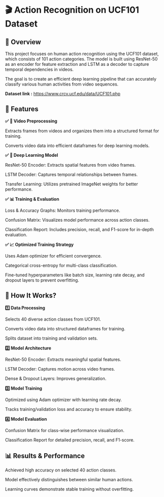 # 🎬 Action Recognition on UCF101 Dataset

## 📌 Overview

This project focuses on human action recognition using the UCF101 dataset, which consists of 101 action categories. The model is built using ResNet-50 as an encoder for feature extraction and LSTM as a decoder to capture temporal dependencies in videos.

The goal is to create an efficient deep learning pipeline that can accurately classify various human activities from video sequences.

**Dataset link :** https://www.crcv.ucf.edu/data/UCF101.php

## 🚀 Features

**✅ 🎥 Video Preprocessing**

Extracts frames from videos and organizes them into a structured format for training.

Converts video data into efficient dataframes for deep learning models.

**✅ 🧠 Deep Learning Model**

ResNet-50 Encoder: Extracts spatial features from video frames.

LSTM Decoder: Captures temporal relationships between frames.

Transfer Learning: Utilizes pretrained ImageNet weights for better performance.

**✅ 📊 Training & Evaluation**

Loss & Accuracy Graphs: Monitors training performance.

Confusion Matrix: Visualizes model performance across action classes.

Classification Report: Includes precision, recall, and F1-score for in-depth evaluation.

**✅ 📈 Optimized Training Strategy**

Uses Adam optimizer for efficient convergence.

Categorical cross-entropy for multi-class classification.

Fine-tuned hyperparameters like batch size, learning rate decay, and dropout layers to prevent overfitting.

## 📖 How It Works?

**1️⃣ Data Processing**

Selects 40 diverse action classes from UCF101.

Converts video data into structured dataframes for training.

Splits dataset into training and validation sets.

**2️⃣ Model Architecture**

ResNet-50 Encoder: Extracts meaningful spatial features.

LSTM Decoder: Captures motion across video frames.

Dense & Dropout Layers: Improves generalization.

**3️⃣ Model Training**

Optimized using Adam optimizer with learning rate decay.

Tracks training/validation loss and accuracy to ensure stability.

**4️⃣ Model Evaluation**

Confusion Matrix for class-wise performance visualization.

Classification Report for detailed precision, recall, and F1-score.

## 📊 Results & Performance

Achieved high accuracy on selected 40 action classes.

Model effectively distinguishes between similar human actions.

Learning curves demonstrate stable training without overfitting.
